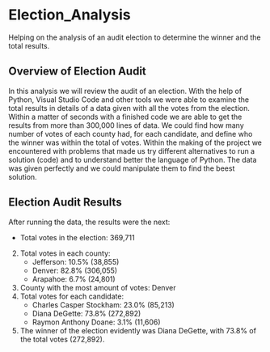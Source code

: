 # Election_Analysis

Helping on the analysis of an audit election to determine the winner and the total results. 

## Overview of Election Audit

In this analysis we will review the audit of an election. With the help of Python, Visual Studio Code and other tools we were able to examine the total results in details of a data given with all the votes from the election. Within a matter of seconds with a finished code we are able to get the results from more than 300,000 lines of data. We could find how many number of votes of each county had, for each candidate, and define who the winner was within the total of votes. Within the making of the project we encountered with problems that made us try different alternatives to run a solution (code) and to understand better the language of Python. The data was given perfectly and we could manipulate them to find the beest solution. 

## Election Audit Results

After running the data, the results were the next: 

* Total votes in the election: 369,711
2. Total votes in each county:
    - Jefferson: 10.5% (38,855)
    - Denver: 82.8% (306,055)
    - Arapahoe: 6.7% (24,801)
3. County with the most amount of votes: Denver
4. Total votes for each candidate: 
    - Charles Casper Stockham: 23.0% (85,213)
    - Diana DeGette: 73.8% (272,892)
    - Raymon Anthony Doane: 3.1% (11,606)
5. The winner of the election evidently was Diana DeGette, with 73.8% of the total votes (272,892). 
